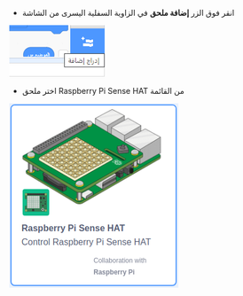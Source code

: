 - انقر فوق الزر **إضافة ملحق** في الزاوية السفلية اليسرى من الشاشة

![يتم تمييز أيقونة الملحق المضاف (كتلتان منفصلتان بعلامة "إضافة").](images/add-extension.png)

- اختر ملحق Raspberry Pi Sense HAT من القائمة

![أيقونة ملحق Raspberry Pi Sense HAT في قائمة الملحقات. تحتوي أيقونة الملحق على صورة Raspberry Pi مع Sense Hat وعبارة Raspberry Pi Sense HAT. التحكم في Raspberry Pi Sense HAT'.](images/add-sensehat-extension.png)


